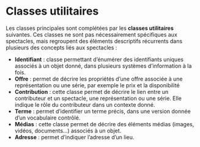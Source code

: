 # Classes utilitaires

Les classes principales sont complétées par les **classes utilitaires** suivantes. Ces classes ne sont pas nécessairement spécifiques aux spectacles, mais regroupent des éléments descriptifs récurrents dans plusieurs des concepts liés aux spectacles :

* **Identifiant** : classe permettant d’énumérer des identifiants uniques associés à un objet donné, dans plusieurs systèmes d’information à la fois.
* **Offre** : permet de décrire les propriétés d’une offre associée à une représentation ou une série, par exemple le prix et la disponibilité
* **Contribution** : cette classe permet de décrire le lien entre un contributeur et un spectacle, une représentation ou une série. Elle indique le rôle du contributeur dans un contexte donné.
* **Terme** : permet d’identifier un terme précis, dans une version donnée d’un vocabulaire contrôlé.
* **Médias** : cette classe permet de décrire des éléments médias (images, vidéos, documents…) associés à un objet.
* **Adresse** : permet d’indiquer l’adresse d’un lieu.
